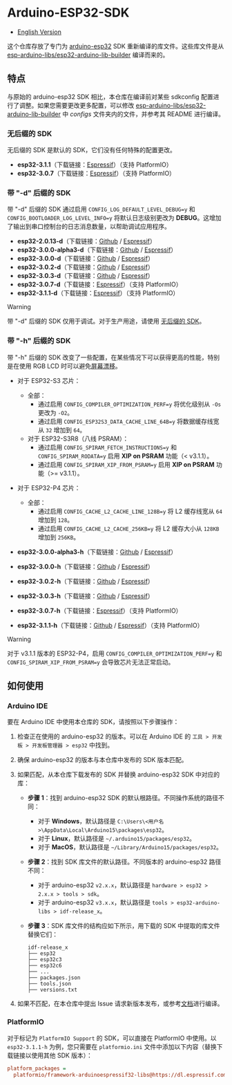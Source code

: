# Arduino-ESP32-SDK

* [English Version](README.md)

这个仓库存放了专门为 [arduino-esp32](https://github.com/espressif/arduino-esp32) SDK 重新编译的库文件。这些库文件是从 [esp-arduino-libs/esp32-arduino-lib-builder](https://github.com/esp-arduino-libs/esp32-arduino-lib-builder) 编译而来的。

## 特点

与原始的 arduino-esp32 SDK 相比，本仓库在编译前对某些 sdkconfig 配置进行了调整。如果您需要更改更多配置，可以修改 [esp-arduino-libs/esp32-arduino-lib-builder](https://github.com/esp-arduino-libs/esp32-arduino-lib-builder) 中 *configs* 文件夹内的文件，并参考其 README 进行编译。

### 无后缀的 SDK

无后缀的 SDK 是默认的 SDK，它们没有任何特殊的配置更改。

* **esp32-3.1.1**（下载链接：[Espressif](https://dl.espressif.com/AE/esp-arduino-libs/esp32-3.1.1.zip)）（支持 PlatformIO）
* **esp32-3.0.7**（下载链接：[Espressif](https://dl.espressif.com/AE/esp-arduino-libs/esp32-3.0.7.zip)）（支持 PlatformIO）

### 带 "-d" 后缀的 SDK

带 "-d" 后缀的 SDK 通过启用 `CONFIG_LOG_DEFAULT_LEVEL_DEBUG=y` 和 `CONFIG_BOOTLOADER_LOG_LEVEL_INFO=y` 将默认日志级别更改为 **DEBUG**。这增加了输出到串口控制台的日志消息数量，以帮助调试应用程序。

* **esp32-2.0.13-d**（下载链接：[Github](https://github.com/esp-arduino-libs/arduino-esp32-sdk/raw/master/debug/esp32-2.0.13-d.tar.xz?download=) / [Espressif](https://dl.espressif.com/AE/esp-dev-kits/esp32-2.0.13-d.tar.xz)）
* **esp32-3.0.0-alpha3-d**（下载链接：[Github](https://github.com/esp-arduino-libs/arduino-esp32-sdk/raw/master/debug/esp32-3.0.0-alpha3-d.tar.xz?download=) / [Espressif](https://dl.espressif.com/AE/esp-dev-kits/esp32-3.0.0-alpha3-d.tar.xz)）
* **esp32-3.0.0-d**（下载链接：[Github](https://github.com/esp-arduino-libs/arduino-esp32-sdk/raw/master/debug/esp32-3.0.0-d.tar.xz?download=) / [Espressif](https://dl.espressif.com/AE/esp-dev-kits/esp32-3.0.0-d.tar.xz)）
* **esp32-3.0.2-d**（下载链接：[Github](https://github.com/esp-arduino-libs/arduino-esp32-sdk/raw/master/debug/esp32-3.0.2-d.tar.xz?download=) / [Espressif](https://dl.espressif.com/AE/esp-dev-kits/esp32-3.0.2-d.tar.xz)）
* **esp32-3.0.3-d**（下载链接：[Github](https://github.com/esp-arduino-libs/arduino-esp32-sdk/raw/master/debug/esp32-3.0.3-d.tar.xz?download=) / [Espressif](https://dl.espressif.com/AE/esp-dev-kits/esp32-3.0.3-d.tar.xz)）
* **esp32-3.0.7-d**（下载链接：[Espressif](https://dl.espressif.com/AE/esp-arduino-libs/esp32-3.0.7-d.zip)）（支持 PlatformIO）
* **esp32-3.1.1-d**（下载链接：[Espressif](https://dl.espressif.com/AE/esp-arduino-libs/esp32-3.1.1-d.zip)）（支持 PlatformIO）

> [!WARNING]
> 带 "-d" 后缀的 SDK 仅用于调试。对于生产用途，请使用 [无后缀的 SDK](#无后缀的-sdk)。

### 带 "-h" 后缀的 SDK

带 "-h" 后缀的 SDK 改变了一些配置，在某些情况下可以获得更高的性能，特别是在使用 RGB LCD 时可以避免[屏幕漂移](https://docs.espressif.com/projects/esp-faq/en/latest/software-framework/peripherals/lcd.html#why-do-i-get-drift-overall-drift-of-the-display-when-esp32-s3-is-driving-an-rgb-lcd-screen)。

* 对于 ESP32-S3 芯片：
  * 全部：
    * 通过启用 `CONFIG_COMPILER_OPTIMIZATION_PERF=y` 将优化级别从 `-Os` 更改为 `-O2`。
    * 通过启用 `CONFIG_ESP32S3_DATA_CACHE_LINE_64B=y` 将数据缓存线宽从 `32` 增加到 `64`。
  * 对于 ESP32-S3R8（八线 PSRAM）：
    * 通过启用 `CONFIG_SPIRAM_FETCH_INSTRUCTIONS=y` 和 `CONFIG_SPIRAM_RODATA=y` 启用 **XIP on PSRAM** 功能（< v3.1.1）。
    * 通过启用 `CONFIG_SPIRAM_XIP_FROM_PSRAM=y` 启用 **XIP on PSRAM** 功能（>= v3.1.1）。

* 对于 ESP32-P4 芯片：
  * 全部：
    * 通过启用 `CONFIG_CACHE_L2_CACHE_LINE_128B=y` 将 L2 缓存线宽从 `64` 增加到 `128`。
    * 通过启用 `CONFIG_CACHE_L2_CACHE_256KB=y` 将 L2 缓存大小从 `128KB` 增加到 `256KB`。

* **esp32-3.0.0-alpha3-h**（下载链接：[Github](https://github.com/esp-arduino-libs/arduino-esp32-sdk/raw/master/high_perf/esp32-3.0.0-alpha3-h.tar.xz?download=) / [Espressif](https://dl.espressif.com/AE/esp-dev-kits/esp32-3.0.0-alpha3-h.tar.xz)）
* **esp32-3.0.0-h**（下载链接：[Github](https://github.com/esp-arduino-libs/arduino-esp32-sdk/raw/master/high_perf/esp32-3.0.0-h.tar.xz?download=) / [Espressif](https://dl.espressif.com/AE/esp-dev-kits/esp32-3.0.0-h.tar.xz)）
* **esp32-3.0.2-h**（下载链接：[Github](https://github.com/esp-arduino-libs/arduino-esp32-sdk/raw/master/high_perf/esp32-3.0.2-h.tar.xz?download=) / [Espressif](https://dl.espressif.com/AE/esp-dev-kits/esp32-3.0.2-h.tar.xz)）
* **esp32-3.0.3-h**（下载链接：[Github](https://github.com/esp-arduino-libs/arduino-esp32-sdk/raw/master/high_perf/esp32-3.0.3-h.tar.xz?download=) / [Espressif](https://dl.espressif.com/AE/esp-dev-kits/esp32-3.0.3-h.tar.xz)）
* **esp32-3.0.7-h**（下载链接：[Espressif](https://dl.espressif.com/AE/esp-arduino-libs/esp32-3.0.7-h.zip)）（支持 PlatformIO）
* **esp32-3.1.1-h**（下载链接：[Github](https://github.com/esp-arduino-libs/arduino-esp32-sdk/raw/master/high_perf/esp32-3.1.1-h.zip?download=) / [Espressif](https://dl.espressif.com/AE/esp-arduino-libs/esp32-3.1.1-h.zip)）（支持 PlatformIO）

> [!WARNING]
> 对于 v3.1.1 版本的 ESP32-P4，启用 `CONFIG_COMPILER_OPTIMIZATION_PERF=y` 和 `CONFIG_SPIRAM_XIP_FROM_PSRAM=y` 会导致芯片无法正常启动。

## 如何使用

### Arduino IDE

要在 Arduino IDE 中使用本仓库的 SDK，请按照以下步骤操作：

1. 检查正在使用的 arduino-esp32 的版本。可以在 Arduino IDE 的 `工具 > 开发板 > 开发板管理器 > esp32` 中找到。
2. 确保 arduino-esp32 的版本与本仓库中发布的 SDK 版本匹配。
3. 如果匹配，从本仓库下载发布的 SDK 并替换 arduino-esp32 SDK 中对应的库：

    * **步骤 1**：找到 arduino-esp32 SDK 的默认根路径。不同操作系统的路径不同：

      * 对于 **Windows**，默认路径是 `C:\Users\<用户名>\AppData\Local\Arduino15\packages\esp32`。
      * 对于 **Linux**，默认路径是 `~/.arduino15/packages/esp32`。
      * 对于 **MacOS**，默认路径是 `~/Library/Arduino15/packages/esp32`。

    * **步骤 2**：找到 SDK 库文件的默认路径。不同版本的 arduino-esp32 路径不同：

      * 对于 arduino-esp32 `v2.x.x`，默认路径是 `hardware > esp32 > 2.x.x > tools > sdk`。
      * 对于 arduino-esp32 `v3.x.x`，默认路径是 `tools > esp32-arduino-libs > idf-release_x`。

    * **步骤 3**：SDK 库文件的结构应如下所示，用下载的 SDK 中提取的库文件替换它们：

      ```
      idf-release_x
      ├── esp32
      ├── esp32c3
      ├── esp32c6
      ├── ...
      ├── packages.json
      ├── tools.json
      ├── versions.txt
      ```

4. 如果不匹配，在本仓库中提出 Issue 请求新版本发布，或参考[文档](https://docs.espressif.com/projects/arduino-esp32/en/latest/lib_builder.html)进行编译。

### PlatformIO

对于标记为 `PlatformIO Support` 的 SDK，可以直接在 PlatformIO 中使用。以 `esp32-3.1.1-h` 为例，您只需要在 `platformio.ini` 文件中添加以下内容（替换下载链接以使用其他 SDK 版本）：

```ini
platform_packages =
  platformio/framework-arduinoespressif32-libs@https://dl.espressif.com/AE/esp-arduino-libs/esp32-3.1.1-h.zip
```
